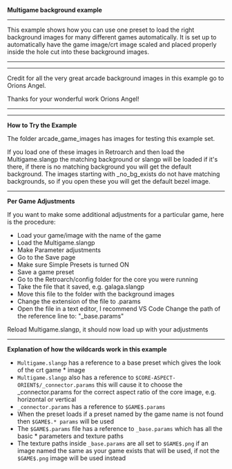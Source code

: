 

**Multigame background example**

---

This example shows how you can use one preset to load the right background images for many different games automatically. It is set up to automatically have the game image/crt  image scaled and placed properly inside the hole cut into these background images.

---
---

Credit for all the very great arcade background images in this example go to Orions Angel.

Thanks for your wonderful work Orions Angel!

---
---
**How to Try the Example**

The folder arcade_game_images has images for testing this example set. 

If you load one of these images in Retroarch and then load the Multigame.slangp the matching background or slangp will be loaded if it's there, if there is no matching background you will get the default background. The images starting with _no_bg_exists do not have matching backgrounds, so if you open these you will get the default bezel image.



-------------------
**Per Game Adjustments**

If you want to make some additional adjustments for a particular game, here is the procedure:

* Load your game/image with the name of the game
* Load the Multigame.slangp
* Make Parameter adjustments
* Go to the Save page
* Make sure Simple Presets is turned ON
* Save a game preset
* Go to the Retroarch/config folder for the core you were running
* Take the file that it saved, e.g. galaga.slangp
* Move this file to the folder with the background images
* Change the extension of the file to .params
* Open the file in a text editor, I recommend VS Code
Change the path of the reference line to: "_base.params"

Reload Multigame.slangp, it should now load up with your adjustments

-------
**Explanation of how the wildcards work in this example**

* `Multigame.slangp` has a reference to a base preset which gives the look of the crt game * image
* `Multigame.slangp` also has a reference to `$CORE-ASPECT-ORIENT$/_connector.params` this will cause it to choose the _connector.params for the correct aspect ratio of the core image, e.g. horizontal or vertical
* `_connector.params` has a reference to `$GAME$.params`
* When the preset loads if a preset named by the game name is not found then `$GAME$.* params` will be used
* The `$GAME$.params` file has a reference to `_base.params` which has all the basic * parameters and texture paths
* The texture paths inside `_base.params` are all set to `$GAME$.png` if an image named the same as your game exists that will be used, if not the `$GAME$.png` image will be used instead